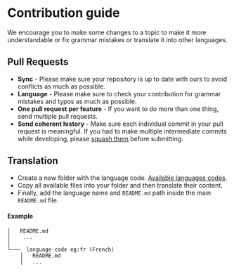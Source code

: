 # Contribution guide
We encourage you to make some changes to a topic to make it more understandable or fix grammar mistakes or translate it into other languages.

## Pull Requests
- **Sync** - Please make sure your repository is up to date with ours to avoid conflicts as much as possible.
- **Language** - Please make sure to check your contribution for grammar mistakes and typos as much as possible.
- **One pull request per feature** - If you want to do more than one thing, send multiple pull requests.
- **Send coherent history** - Make sure each individual commit in your pull request is meaningful. If you had to make multiple intermediate commits while developing, please [squash them](http://www.git-scm.com/book/en/v2/Git-Tools-Rewriting-History#Changing-Multiple-Commit-Messages) before submitting.

## Translation
- Create a new folder with the language code. [Available languages codes](https://en.wikipedia.org/wiki/List_of_ISO_639-1_codes).
- Copy all available files into your folder and then translate their content.
- Finally, add the language name and `README.md` path inside the main `README.md` file.

#### Example
```
│   README.md
│    ...    
│
└───  language-code eg:fr (French)
    │   README.md
    │   ...
```
